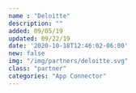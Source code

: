 ```yaml
---
name : "Deloitte"
description: ""
added: 09/05/19
updated: 09/22/19
date: '2020-10-18T12:46:02-06:00'
new: false
img: "/img/partners/deloitte.svg"
class: "partner"
categories: "App Connector"
---
```

